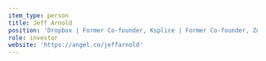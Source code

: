 ```yaml
---
item_type: person
title: Jeff Arnold
position: 'Dropbox | Former Co-founder, Ksplice | Former Co-founder, Zulip'
role: investor
website: 'https://angel.co/jeffarnold'
---
```


